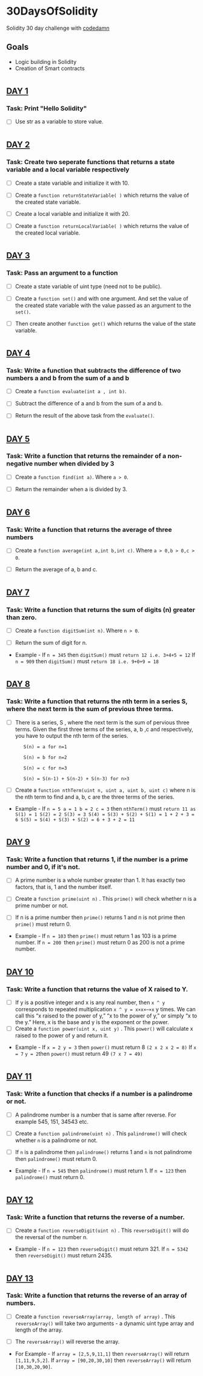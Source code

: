 # 30DaysOfSolidity

Solidity 30 day challenge with [codedamn](codedamn.com)

## Goals

- Logic building in Solidity
- Creation of Smart contracts

#

## [DAY 1](https://github.com/iphyokafor/30DaysOfSolidity/blob/main/day1.sol)

### Task: Print "Hello Solidity"

- [ ] Use str as a variable to store value.

#

## [DAY 2](https://github.com/iphyokafor/30DaysOfSolidity/blob/main/day2.sol)

### Task: Create two seperate functions that returns a state variable and a local variable respectively

- [ ] Create a state variable and initialize it with 10.

- [ ] Create a `function returnStateVariable( )` which returns the value of the created state variable.

- [ ] Create a local variable and initialize it with 20.

- [ ] Create a `function returnLocalVariable( )` which returns the value of the created local variable.

#

## [DAY 3](https://github.com/iphyokafor/30DaysOfSolidity/blob/main/day3.sol)

### Task: Pass an argument to a function

- [ ] Create a state variable of uint type (need not to be public).

- [ ] Create a `function set()` and with one argument. And set the value of the created state variable with the value passed as an argument to the `set()`.

- [ ] Then create another `function get()` which returns the value of the state variable.

#

## [DAY 4](https://github.com/iphyokafor/30DaysOfSolidity/blob/main/day4.sol)

### Task: Write a function that subtracts the difference of two numbers a and b from the sum of a and b

- [ ] Create a `function evaluate(int a , int b)`.

- [ ] Subtract the difference of a and b from the sum of a and b.

- [ ] Return the result of the above task from the `evaluate()`.

#

## [DAY 5](https://github.com/iphyokafor/30DaysOfSolidity/blob/main/day5.sol)

### Task: Write a function that returns the remainder of a non-negative number when divided by 3

- [ ] Create a `function find(int a)`. Where `a > 0`.

- [ ] Return the remainder when a is divided by 3.

#

## [DAY 6](https://github.com/iphyokafor/30DaysOfSolidity/blob/main/day6.sol)

### Task: Write a function that returns the average of three numbers

- [ ] Create a `function average(int a,int b,int c)`. Where `a > 0,b > 0,c > 0`.

- [ ] Return the average of a, b and c.

#

## [DAY 7](https://github.com/iphyokafor/30DaysOfSolidity/blob/main/day7.sol)

### Task: Write a function that returns the sum of digits (n) greater than zero.

- [ ] Create a `function digitSum(int n)`. Where `n > 0`.

- [ ] Return the sum of digit for n.

* Example - If `n = 345` then `digitSum()` must `return 12 i.e. 3+4+5 = 12`
  If `n = 909` then `digitSum()` must `return 18 i.e. 9+0+9 = 18`

#

## [DAY 8](https://github.com/iphyokafor/30DaysOfSolidity/blob/main/day8.sol)

### Task: Write a function that returns the nth term in a series S, where the next term is the sum of previous three terms.

- [ ] There is a series, S , where the next term is the sum of pervious three terms. Given the first three terms of the series, a, b ,c and respectively, you have to output the nth term of the series.

         S(n) = a for n=1

         S(n) = b for n=2

         S(n) = c for n=3

         S(n) = S(n-1) + S(n-2) + S(n-3) for n>3


- [ ] Create a `function nthTerm(uint n, uint a, uint b, uint c)` where n is the nth term to find and a, b, c are the three terms of the series.

* Example - If `n = 5 a = 1 b = 2 c = 3` then `nthTerm()` must `return 11 as S(1) = 1 S(2) = 2 S(3) = 3 S(4) = S(3) + S(2) + S(1) = 1 + 2 + 3 = 6 S(5) = S(4) + S(3) + S(2) = 6 + 3 + 2 = 11`

#

## [DAY 9](https://github.com/iphyokafor/30DaysOfSolidity/blob/main/day9.sol)

### Task: Write a function that returns 1, if the number is a prime number and 0, if it's not.

- [ ] A prime number is a whole number greater than 1. It has exactly two factors, that is, 1 and the number itself.
- [ ] Create a `function prime(uint n)` . This `prime()` will check whether n is a prime number or not.

- [ ] If n is a prime number then `prime()` returns 1 and n is not prime then `prime()` must return 0.

* Example - If `n = 103` then `prime()` must return 1 as 103 is a prime number. If `n = 200 `then `prime()` must return 0 as 200 is not a prime number.

#

## [DAY 10](https://github.com/iphyokafor/30DaysOfSolidity/blob/main/day10.sol)

### Task: Write a function that returns the value of X raised to Y.

- [ ] If y is a positive integer and x is any real number, then `x ^ y` corresponds to repeated multiplication `x ^ y = x×x×⋯×x` y times. We can call this “x raised to the power of y,” “x to the power of y,” or simply “x to the y.” Here, x is the base and y is the exponent or the power.
- [ ] Create a `function power(uint x, uint y)` . This `power()` will calculate x raised to the power of y and return it.

* Example - If `x = 2 y = 3` then `power()` must return 8 `(2 x 2 x 2 = 8)` If `x = 7` `y = 2`then `power()` must return 49 `(7 x 7 = 49)`

#

## [DAY 11](https://github.com/iphyokafor/30DaysOfSolidity/blob/main/day11.sol)

### Task: Write a function that checks if a number is a palindrome or not.

- [ ] A palindrome number is a number that is same after reverse. For example 545, 151, 34543 etc.

- [ ] Create a `function palindrome(uint n)` . This `palindrome()` will check whether `n` is a palindrome or not.

- [ ] If `n` is a palindrome then `palindrome()` returns 1 and `n` is not palindrome then `palindrome()` must return 0.

* Example - If `n = 545` then `palindrome()` must return 1. If `n = 123` then `palindrome()` must return 0.

#

## [DAY 12](https://github.com/iphyokafor/30DaysOfSolidity/blob/main/day12.sol)

### Task: Write a function that returns the reverse of a number.

- [ ] Create a `function reverseDigit(uint n)` . This `reverseDigit()` will do the reversal of the number n.

* Example - If `n = 123` then `reverseDigit()` must return 321. If `n = 5342` then `reverseDigit()` must return 2435.

#

## [DAY 13](https://github.com/iphyokafor/30DaysOfSolidity/blob/main/day13.sol)

### Task: Write a function that returns the reverse of an array of numbers.

- [ ] Create a `function reverseArray(array, length of array)` . This `reverseArray()` will take two arguments - a dynamic uint type array and length of the array.

- [ ] The `reverseArray()` will reverse the array. 

* For Example - If `array = [2,5,9,11,1]` then `reverseArray()` will return `[1,11,9,5,2]`. If `array = [90,20,30,10]` then `reverseArray()` will return `[10,30,20,90]`.

#
